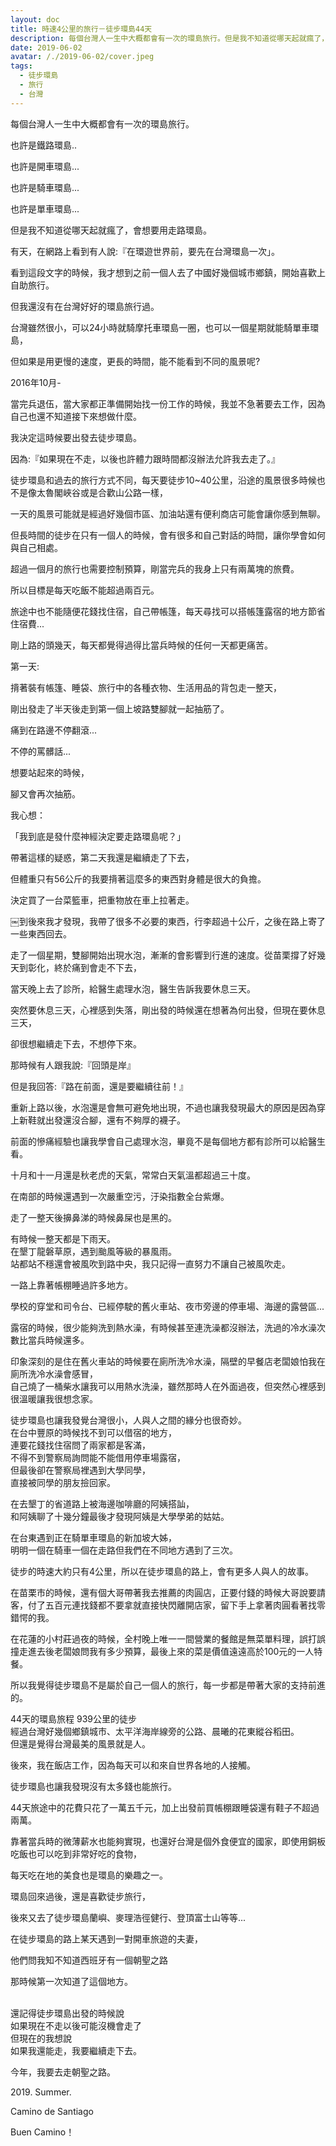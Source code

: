 ```yaml
---
layout: doc
title: 時速4公里的旅行－徒步環島44天
description: 每個台灣人一生中大概都會有一次的環島旅行。但是我不知道從哪天起就瘋了，會想要用走路環島。
date: 2019-06-02
avatar: /./2019-06-02/cover.jpeg
tags:
  - 徒步環島
  - 旅行
  - 台灣
---
```


<script setup>
  import ArticleTitle from '@theme/components/ArticleTitle.vue'
  import ScrollToTopBtn from '@theme/components/ScrollToTopBtn.vue'
</script>

<ArticleTitle />

<ScrollToTopBtn />

每個台灣人一生中大概都會有一次的環島旅行。

也許是鐵路環島..

也許是開車環島...

也許是騎車環島...

也許是單車環島...

但是我不知道從哪天起就瘋了，會想要用走路環島。

<ZoomImg src="https://pic.pimg.tw/bibibackpaker/1560683311-2363760310_n.jpg" alt="DSC_5106[1].JPG" />

有天，在網路上看到有人說:『在環遊世界前，要先在台灣環島一次」。

看到這段文字的時候，我才想到之前一個人去了中國好幾個城市鄉鎮，開始喜歡上自助旅行。

但我還沒有在台灣好好的環島旅行過。

台灣雖然很小，可以24小時就騎摩托車環島一圈，也可以一個星期就能騎單車環島，

但如果是用更慢的速度，更長的時間，能不能看到不同的風景呢?

2016年10月-

當完兵退伍，當大家都正準備開始找一份工作的時候，我並不急著要去工作，因為自己也還不知道接下來想做什麼。

我決定這時候要出發去徒步環島。

因為:『如果現在不走，以後也許體力跟時間都沒辦法允許我去走了。』

<ZoomImg src="https://pic.pimg.tw/bibibackpaker/1560685727-3984455510_n.jpg" alt="DSC_5166[1].JPG" />

徒步環島和過去的旅行方式不同，每天要徒步10~40公里，沿途的風景很多時候也不是像太魯閣峽谷或是合歡山公路一樣，

一天的風景可能就是經過好幾個市區、加油站還有便利商店可能會讓你感到無聊。

但長時間的徒步在只有一個人的時候，會有很多和自己對話的時間，讓你學會如何與自己相處。

超過一個月的旅行也需要控制預算，剛當完兵的我身上只有兩萬塊的旅費。

所以目標是每天吃飯不能超過兩百元。

旅途中也不能隨便花錢找住宿，自己帶帳篷，每天尋找可以搭帳篷露宿的地方節省住宿費...

剛上路的頭幾天，每天都覺得過得比當兵時候的任何一天都更痛苦。

<ZoomImg src="https://pic.pimg.tw/bibibackpaker/1560685886-2816785586_n.jpg" alt="DSC_5110[1].JPG" />

第一天:

揹著裝有帳篷、睡袋、旅行中的各種衣物、生活用品的背包走一整天，

剛出發走了半天後走到第一個上坡路雙腳就一起抽筋了。

痛到在路邊不停翻滾...

不停的罵髒話...

想要站起來的時候，

腳又會再次抽筋。

我心想：

「我到底是發什麼神經決定要走路環島呢？」

<ZoomImg src="https://pic.pimg.tw/bibibackpaker/1560685947-1056748659_n.jpg" alt="DSC_5116[1].JPG" />

帶著這樣的疑惑，第二天我還是繼續走了下去，

但體重只有56公斤的我要揹著這麼多的東西對身體是很大的負擔。

決定買了一台菜籃車，把重物放在車上拉著走。

￼到後來我才發現，我帶了很多不必要的東西，行李超過十公斤，之後在路上寄了一些東西回去。

<ZoomImg src="https://pic.pimg.tw/bibibackpaker/1560686719-2767886212_n.jpg" alt="DSC_5185[1].JPG" />

走了一個星期，雙腳開始出現水泡，漸漸的會影響到行進的速度。從苗栗撐了好幾天到彰化，終於痛到會走不下去，

當天晚上去了診所，給醫生處理水泡，醫生告訴我要休息三天。

突然要休息三天，心裡感到失落，剛出發的時候還在想著為何出發，但現在要休息三天，

卻很想繼續走下去，不想停下來。  

那時候有人跟我說:『回頭是岸』

但是我回答:『路在前面，還是要繼續往前！』

<ZoomImg src="https://pic.pimg.tw/bibibackpaker/1560688108-3369510964_n.jpg" alt="DSC_5395[1].JPG" />

重新上路以後，水泡還是會無可避免地出現，不過也讓我發現最大的原因是因為穿上新鞋就出發還沒合腳，還有不夠厚的襪子。

前面的慘痛經驗也讓我學會自己處理水泡，畢竟不是每個地方都有診所可以給醫生看。

<ZoomImg src="https://pic.pimg.tw/bibibackpaker/1560688413-3752466140_n.jpg" alt="DSC_5241[1].JPG" />

十月和十一月還是秋老虎的天氣，常常白天氣溫都超過三十度。

在南部的時候還遇到一次嚴重空污，汙染指數全台紫爆。

走了一整天後擤鼻涕的時候鼻屎也是黑的。

<ZoomImg src="https://pic.pimg.tw/bibibackpaker/1560688259-3226462917_n.jpg" alt="DSC_5390[1].JPG" />

有時候一整天都是下雨天。  
在墾丁龍磐草原，遇到颱風等級的暴風雨。  
站都站不穩還會被風吹到路中央，我只記得一直努力不讓自己被風吹走。

<ZoomImg src="https://pic.pimg.tw/bibibackpaker/1560689218-2181286474_n.jpg" alt="DSC_5711[1].JPG" />

一路上靠著帳棚睡過許多地方。

學校的穿堂和司令台、已經停駛的舊火車站、夜市旁邊的停車場、海邊的露營區...

露宿的時候，很少能夠洗到熱水澡，有時候甚至連洗澡都沒辦法，洗過的冷水澡次數比當兵時候還多。

印象深刻的是住在舊火車站的時候要在廁所洗冷水澡，隔壁的早餐店老闆娘怕我在廁所洗冷水澡會感冒，  
自己燒了一桶柴水讓我可以用熱水洗澡，雖然那時人在外面過夜，但突然心裡感到很溫暖讓我很想念家。

<ZoomImg src="https://pic.pimg.tw/bibibackpaker/1560694362-81770144_m.jpg" alt="PhotoGrid_1560694297280[1].jpg" />

徒步環島也讓我發覺台灣很小，人與人之間的緣分也很奇妙。  
在台中豐原的時候找不到可以借宿的地方，  
連要花錢找住宿問了兩家都是客滿，  
不得不到警察局詢問能不能借用停車場露宿，  
但最後卻在警察局裡遇到大學同學，  
直接被同學的朋友撿回家。

在去墾丁的省道路上被海邊咖啡廳的阿姨搭訕，  
和阿姨聊了十幾分鐘最後才發現阿姨是大學學弟的姑姑。

在台東遇到正在騎單車環島的新加坡大姊，  
明明一個在騎車一個在走路但我們在不同地方遇到了三次。

<ZoomImg src="https://pic.pimg.tw/bibibackpaker/1560691971-3803342966_n.jpg" alt="DSC_5742[1].JPG" />

徒步的時速大約只有4公里，所以在徒步環島的路上，會有更多人與人的故事。

在苗栗市的時候，還有個大哥帶著我去推薦的肉圓店，正要付錢的時候大哥說要請客，付了五百元連找錢都不要拿就直接快閃離開店家，留下手上拿著肉圓看著找零錯愕的我。

在花蓮的小村莊過夜的時候，全村晚上唯一一間營業的餐館是無菜單料理，誤打誤撞走進去後老闆娘問我有多少預算，最後上來的菜是價值遠遠高於100元的一人特餐。

所以我覺得徒步環島不是屬於自己一個人的旅行，每一步都是帶著大家的支持前進的。

<ZoomImg src="https://pic.pimg.tw/bibibackpaker/1560694412-2176089054_m.jpg" alt="PhotoGrid_1560694222203[1].jpg" />

44天的環島旅程 939公里的徒步  
經過台灣好幾個鄉鎮城市、太平洋海岸線旁的公路、晨曦的花東縱谷稻田。  
但還是覺得台灣最美的風景就是人。

後來，我在飯店工作，因為每天可以和來自世界各地的人接觸。

徒步環島也讓我發現沒有太多錢也能旅行。

44天旅途中的花費只花了一萬五千元，加上出發前買帳棚跟睡袋還有鞋子不超過兩萬。

靠著當兵時的微薄薪水也能夠實現，也還好台灣是個外食便宜的國家，即使用銅板吃飯也可以吃到非常好吃的食物，

每天吃在地的美食也是環島的樂趣之一。

<ZoomImg src="https://pic.pimg.tw/bibibackpaker/1560694666-3600393501_m.jpg" alt="PhotoGrid_1560694622278[1].jpg" />

環島回來過後，還是喜歡徒步旅行，

後來又去了徒步環島蘭嶼、麥理浩徑健行、登頂富士山等等...

在徒步環島的路上某天遇到一對開車旅遊的夫妻，

他們問我知不知道西班牙有一個朝聖之路

那時候第一次知道了這個地方。  
 

還記得徒步環島出發的時候說  
如果現在不走以後可能沒機會走了  
但現在的我想說  
如果我還能走，我要繼續走下去。

今年，我要去走朝聖之路。

2019\. Summer.

Camino de Santiago

Buen Camino！ 

<ZoomImg src="https://pic.pimg.tw/bibibackpaker/1560694782-223986658_l.jpg" alt="DSC_5955[1].JPG" />
